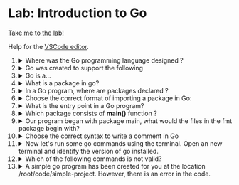 # Lab: Introduction to Go

[Take me to the lab!](https://kodekloud.com/topic/lab-introduction-to-go/)

Help for the [VSCode editor](https://github.com/kodekloudhub/community-faq/blob/main/docs/vscode-tips.md).

1.  <details>
    <summary>Where was the Go programming language designed ?</summary>

    > Google

    </details>

1.  <details>
    <summary>Go was created to support the following</summary>

    1. The ease of programming of an interpreted, dynamically typed language.
    1. For creating web pages easily.
    1. Provide the efficiency and safety of a statically typed, compiled language.
    1. Aimed to be modern, with support for networked and multicore computing.
    
    <details>
    <summary>Reveal</summary>

    1, 3 and 4

    Although Go is *not* dynamically typed or interpreted, the language was created with simplicity in mind to make it feel like using a language like Python which is these things.

    It's not for creating web *pages*. That's HTML and JavaScript.

    Compiled languages with static types provide safety - many bugs are caught by the compiler before you even get to run the program. Static typing provides efficiency because dynamic typing requires much more work behind the scenes (runs slower as a result).

    Go has support built into the language itself for multicore computing such as "channels". You will learn about these in the Advanced Golang course. It also has great package support for networking - it's simple to construct API servers.
    
    </details>

    </details>

1.  <details>
    <summary>Go is a...</summary>

    1. compiled langauge
    2. interpreted language

    <details>
    <summary>Reveal</summary>
    
    > 1
    
    </details>
    
    </details>

1.  <details>
    <summary>What is a package in go?</summary>

    1. a file that ends with `.mod` extension.
    1. a file that ends with `.go` extension
    1. a collection of files that live in the same directory and have the same package statement at the beginning.
    1. Set of core packages to enhance and extend the language.

    <details>
    <summary>Reveal</summary>
    
    > 3
    
    </details>
    
    </details>

1.  <details>
    <summary>In a Go program, where are packages declared ?</summary>

    1. At the start of the program
    1. After the import statment
    1. At the end of the program
    1. Anywhere in the code.

    <details>
    <summary>Reveal</summary>
    
    > 3

    The first line of every `.go` file that is not a blank line or a comment must be a `package` statement to declare the package that the code belongs to.

    </details>
    
    </details>

1.  <details>
    <summary>Choose the correct format of importing a package in Go:</summary>

    If we wanted to import the `fmt` package, which is the correct syntax?

    1. `import fmt`
    1. `import (fmt)`
    1. `import "fmt"`
    1. `"import fmt"`

    <details>
    <summary>Reveal</summary>
    
    > 3

    `import` is a keyword so must not be enclosed within quotes. The name of the package must be quoted.

    </details>
    
    </details>

1.  <details>
    <summary>What is the entry point in a Go program?</summary>

    1. The function that's decalred last
    1. The `main` function
    1. Function imported by `fmt` package
    1. The function that's declared first

    <details>
    <summary>Reveal</summary>
    
    > 2

    The go runtime looks for a function called `main` and calls it. That's how the program starts. This is taken from the venerable C language!

    </details>
    
    </details>

1.  <details>
    <summary>Which package consists of <b>main()</b> function ?</summary>

    1. independent of package name
    1. package `main`
    1. we can create our own main function, no package needs to be imported
    1. package `greetings`

    <details>
    <summary>Reveal</summary>
    
    > 2

    By convention, you create the `main` package first, and put the `main()` function in it:

    ```go
    package main

    // Imports go here - if you need any

    func main() {
        // your program starts here
    }
    ```

    </details>
    
    </details>

1.  <details>
    <summary>Our program began with package main, what would the files in the fmt package begin with?</summary>

    1. `package os`
    1. `package fmt`
    1. `pacakge object`
    1. `package main`

    <details>
    <summary>Reveal</summary>
    
    > 2

    `fmt` is a package, which is meant to be imported by other programs. Here's a snippet of one of the files from this package:

    ```go
    package fmt

    import (
        "internal/fmtsort"
        "io"
        "os"
        "reflect"
        "strconv"
        "sync"
        "unicode/utf8"
    )

    // Some lines removed for brevity

    // Printf formats according to a format specifier and writes to standard output.
    // It returns the number of bytes written and any write error encountered.
    func Printf(format string, a ...any) (n int, err error) {
        return Fprintf(os.Stdout, format, a...)
    }

    ```

    </details>
    
    </details>
    
1.  <details>
    <summary>Choose the correct syntax to write a comment in Go</summary>

    <details>
    <summary>Reveal</summary>
    
    > B, C

    The other two commenting syles are those of Python.

    </details>
    
    </details>

1.  <details>
    <summary>Now let's run some go commands using the terminal. Open an new terminal and identify the version of go installed.</summary>

    In the VSCode terminal window, run the following:

    ```
    go version
    ```

1.  <details>
    <summary>Which of the following commands is not valid?</summary>

    If unsure, run `go help` and check out the commands and their uses.

    1. go version
    1. go run
    1. go compile
    1. go generate

    <details>
    <summary>Reveal</summary>
    
    > 3

    This is not valid, because the command to compile without running is `go build`.

    </details>
    
    </details>
   
1.  <details>
    <summary>A simple go program has been created for you at the location /root/code/simple-project. However, there is an error in the code.</summary>

    Identify and fix the problem.

    1. In the explorer pane, click on `simple-project` to reveal `main.go`
    1. Click on `main.go` to load it into the editor.

    Review the answer to question 6 to know the issue, then edit the code so it is correct.

    <details>
    <summary>Reveal</summary>
    
    > Packages imported with the `import` statement must have the package name in double-quotes.

    Fix the import statement thus:

    ```go
    import "fmt"
    ```

    </details>
    
    </details>



